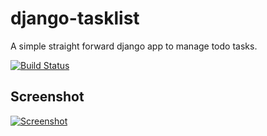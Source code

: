 django-tasklist
===============

A simple straight forward django app to manage todo tasks.

[![Build Status](https://drone.io/github.com/ragsagar/django-tasklist/status.png)](https://drone.io/github.com/ragsagar/django-tasklist/latest)

Screenshot
----------

[![Screenshot](https://raw.githubusercontent.com/ragsagar/django-tasklist/master/screenshots/tasklist_screenshot.png)](https://raw.githubusercontent.com/ragsagar/django-tasklist/master/screenshots/tasklist_screenshot.png)

